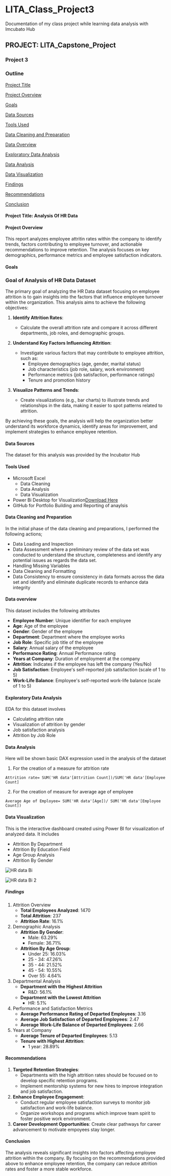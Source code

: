 # LITA_Class_Project3
Documentation of my class project while learning data analysis with Imcubato Hub
## PROJECT: LITA_Capstone_Project
### Project 3
### Outline
[Project Title](#Project-Title)

[Project Overview](#Project-Overview)

[Goals](#Goals)

[Data Sources](#Data-Sources)

[Tools Used](#Tools-Used)

[Data Cleaning and Preparation](#Data-Cleaning-and-Preparation)

[Data Overview](#Data-Overview)

[Exploratory Data Analysis](#Exploratory-Data-Anaysis)

[Data Analysis](#Data-Analysis)

[Data Visualization](#Data-Visualization)

[Findings](#Findings)

[Recommendations](#Recommendations)

[Conclusion](#Conclusion)


#### Project Title: Analysis Of HR Data
#### Project Overview 
This report analyzes employee attritin rates within the company to identify trends, factors contributing to employee turnover, and actionable recommendations to improve retention. The analysis focuses on key demographics, performance metrics and employee satisfaction indicators.

#### Goals
### Goal of Analysis of HR Data Dataset

The primary goal of analyzing the HR Data dataset focusing on employee attrition is to gain insights into the factors that influence employee turnover within the organization. This analysis aims to achieve the following objectives:

1. **Identify Attrition Rates**: 
   - Calculate the overall attrition rate and compare it across different departments, job roles, and demographic groups.

2. **Understand Key Factors Influencing Attrition**:
   - Investigate various factors that may contribute to employee attrition, such as:
     - Employee demographics (age, gender, marital status)
     - Job characteristics (job role, salary, work environment)
     - Performance metrics (job satisfaction, performance ratings)
     - Tenure and promotion history

3. **Visualize Patterns and Trends**:
   - Create visualizations (e.g., bar charts) to illustrate trends and relationships in the data, making it easier to spot patterns related to attrition.

By achieving these goals, the analysis will help the organization better understand its workforce dynamics, identify areas for improvement, and implement strategies to enhance employee retention.

#### Data Sources
The dataset for this analysis was provided by the Incubator Hub

#### Tools Used
- Microsoft Excel
   - Data Cleaning
   - Data Analysis
   - Data Visualization
- Power Bi Desktop for Visualization[Download Here](https://www.google.com/url?client=internal-element-cse&cx=012684331380167808104:oe5oj--md1a&q=https://www.microsoft.com/en-us/power-platform/products/power-bi/downloads&sa=U&ved=2ahUKEwjQubqQr8GJAxUvUaQEHV7fEFkQFnoECBUQAQ&usg=AOvVaw1759XFBNl5AM71b9k88zga)
- GitHub for Portfolio Building amd Reporting of anaylsis

#### Data Cleaning and Preparation

In the initial phase of the data cleaning and preparations, I performed the following actions;

- Data Loading and Inspection
- Data Assessment where a preliminary review of the data set was conducted to understand the structure, completeness and identify any potential issues as regards the data set.
- Handling Missing Variables
- Data Cleaning and Formatting
- Data Consistency to ensure consistency in data formats across the data set and identify and eliminate duplicate records to enhance data integrity

#### Data overview

This dataset includes the following attributes 
- **Employee Number**: Unique identifier for each employee
- **Age**: Age of the employee
- **Gender**: Gender of the employee
- **Department**: Department where the employee works
- **Job Role**: Specific job title of the employee
- **Salary**: Annual salary of the employee
- **Performance Rating**: Annual Performance rating 
- **Years at Company**: Duration of employment at the company
- **Attrition**: Indicates if the employee has left the company (Yes/No)
- **Job Satisfaction**: Employee's self-reported job satisfaction (scale of 1 to 5)
- **Work-Life Balance**: Employee's self-reported work-life balance (scale of 1 to 5)

#### Exploratory Data Analysis 
EDA for this dataset involves 
- Calculating attrition rate
- Visualization of attrition by gender
- Job satisfaction analysis 
- Attrition by Job Role

#### Data Analysis
Here will be shown basic DAX expression used in the analysis of the dataset
1. For the creation of a measure for attrition rate
```DAX
Attrition rate= SUM('HR data'[Attrition Count])/SUM('HR data'[Employee Count]
```
2. For the creation of measure for average age of employee
```DAX
Average Age of Employee= SUM('HR data'[Age])/ SUM('HR data'[Employee Count])
```
#### Data Visualization
This is the interactive dashboard created using Power BI for visualization of analyzed data.
It includes
- Attrition By Department
- Attrition By Education Field
- Age Group Analysis
- Attrition By Gender

![HR data Bi](https://github.com/user-attachments/assets/eec3afae-6dc9-4bb1-8f61-ccdea6842087)

![HR data Bi 2](https://github.com/user-attachments/assets/48d12284-9707-4499-9240-afd6c418fe8e)

##### Findings
1. Attrition Overview
   - **Total Employees Analyzed**: 1470
   - **Total Attrition**: 237
   - **Attrition Rate**: 16.1%
2. Demographic Analysis
   - **Attrition By Gender**:
      - Male: 63.29%
      - Female: 36.71%
   - **Attrition By Age Group**:
      - Under 25: 16.03%
      - 25 - 34: 47.26%
      - 35 - 44: 21.52%
      - 45 - 54: 10.55%
      - Over 55: 4.64%
3. Departmental Analysis
   - **Department with the Highest Attrition**
      - R&D: 56.1%
   - **Department with the Lowest Attrition**
      - HR: 5.1%
4. Performance and Satisfaction Metrics
   - **Average Performance Rating of Departed Employees**: 3.16
   - **Average Job Satisfaction of Departed Employees**: 2.47
   - **Average Work-Life Balance of Departed Employees**: 2.66
5. Years at Company
   - **Average Tenure of Departed Employees**: 5.13
   - **Tenure with Highest Attrition**:
      - 1 year: 28.89%

#### Recommendations

1. **Targeted Retention Strategies**:
   - Departments with the high attrition rates should be focused on to develop specific retention programs.
   - Implement mentorship systems for new hires to improve integration and job satisfaction.
2. **Enhance Employee Engagement**:
   - Conduct regular employee satisfaction surveys to monitor job satisfaction and work-life balance.
   - Organize workshops and programs which improve team spirit to foster positive work environment.
3. **Career Development Opportunities**: Create clear pathways for career advancement to motivate empoyees stay longer.

#### Conclusion

The analysis reveals significant insights into factors affecting employee attrition within the company. By focusing on the recommendations provided above to enhance employee retention, the company can reduce attrition rates and foster a more stable workforce.
                              


